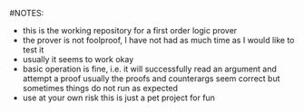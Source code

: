#NOTES:
- this is the working repository for a first order logic prover
- the prover is not foolproof, I have not had as much time as I would like to test it
- usually it seems to work okay
- basic operation is fine, i.e. it will successfully read an argument and attempt a proof usually the proofs and counterargs seem correct but sometimes things do not run as expected
- use at your own risk this is just a pet project for fun

